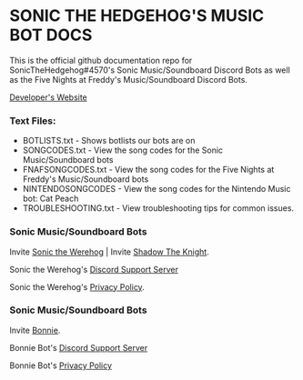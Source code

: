 # SONIC THE HEDGEHOG'S MUSIC BOT DOCS

This is the official github documentation repo for SonicTheHedgehog#4570's Sonic Music/Soundboard Discord Bots as well as the Five Nights at Freddy's Music/Soundboard Discord Bots.

[Developer's Website](https://sonicthedev.glitch.me)

### Text Files:

- BOTLISTS.txt - Shows botlists our bots are on
- SONGCODES.txt - View the song codes for the Sonic Music/Soundboard bots
- FNAFSONGCODES.txt - View the song codes for the Five Nights at Freddy's Music/Soundboard bots
- NINTENDOSONGCODES - View the song codes for the Nintendo Music bot: Cat Peach
- TROUBLESHOOTING.txt - View troubleshooting tips for common issues.

### Sonic Music/Soundboard Bots

Invite [Sonic the Werehog](https://discord.com/oauth2/authorize?client_id=823697477374050305&permissions=0&scope=bot) | Invite [Shadow The Knight](https://discord.com/oauth2/authorize?client_id=982879832440451122&permissions=0&scope=bot).

Sonic the Werehog's [Discord Support Server](https://discord.gg/j9Tt7h2UkG)

Sonic the Werehog's [Privacy Policy](https://sonicdiscordbot.weebly.com/sonic-privacy.html).

### Sonic Music/Soundboard Bots

Invite [Bonnie](https://discord.com/oauth2/authorize?client_id=1096332456539455608&permissions=0&scope=bot).

Bonnie Bot's [Discord Support Server](https://discord.gg/j9Tt7h2UkG)

Bonnie Bot's [Privacy Policy](https://sonicthedev.glitch.me/fnafbotprivacy.html)